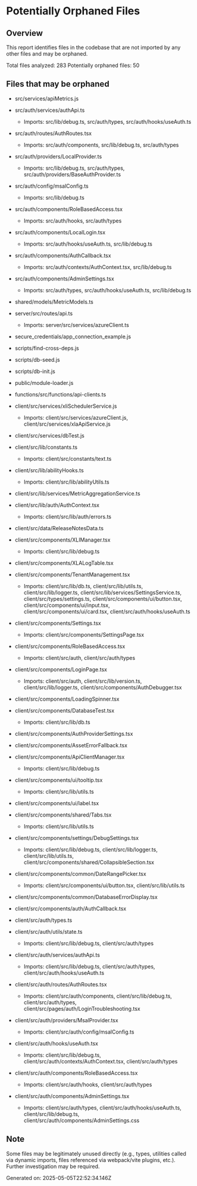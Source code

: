 # Potentially Orphaned Files
  
## Overview
This report identifies files in the codebase that are not imported by any other files and may be orphaned.

Total files analyzed: 283
Potentially orphaned files: 50

## Files that may be orphaned

- src/services/apiMetrics.js

- src/auth/services/authApi.ts
  - Imports: src/lib/debug.ts, src/auth/types, src/auth/hooks/useAuth.ts

- src/auth/routes/AuthRoutes.tsx
  - Imports: src/auth/components, src/lib/debug.ts, src/auth/types

- src/auth/providers/LocalProvider.ts
  - Imports: src/lib/debug.ts, src/auth/types, src/auth/providers/BaseAuthProvider.ts

- src/auth/config/msalConfig.ts
  - Imports: src/lib/debug.ts

- src/auth/components/RoleBasedAccess.tsx
  - Imports: src/auth/hooks, src/auth/types

- src/auth/components/LocalLogin.tsx
  - Imports: src/auth/hooks/useAuth.ts, src/lib/debug.ts

- src/auth/components/AuthCallback.tsx
  - Imports: src/auth/contexts/AuthContext.tsx, src/lib/debug.ts

- src/auth/components/AdminSettings.tsx
  - Imports: src/auth/types, src/auth/hooks/useAuth.ts, src/lib/debug.ts

- shared/models/MetricModels.ts

- server/src/routes/api.ts
  - Imports: server/src/services/azureClient.ts

- secure_credentials/app_connection_example.js

- scripts/find-cross-deps.js

- scripts/db-seed.js

- scripts/db-init.js

- public/module-loader.js

- functions/src/functions/api-clients.ts

- client/src/services/xliSchedulerService.js
  - Imports: client/src/services/azureClient.js, client/src/services/xlaApiService.js

- client/src/services/dbTest.js

- client/src/lib/constants.ts
  - Imports: client/src/constants/text.ts

- client/src/lib/abilityHooks.ts
  - Imports: client/src/lib/abilityUtils.ts

- client/src/lib/services/MetricAggregationService.ts

- client/src/lib/auth/AuthContext.tsx
  - Imports: client/src/lib/auth/errors.ts

- client/src/data/ReleaseNotesData.ts

- client/src/components/XLIManager.tsx
  - Imports: client/src/lib/debug.ts

- client/src/components/XLALogTable.tsx

- client/src/components/TenantManagement.tsx
  - Imports: client/src/lib/db.ts, client/src/lib/utils.ts, client/src/lib/logger.ts, client/src/lib/services/SettingsService.ts, client/src/types/settings.ts, client/src/components/ui/button.tsx, client/src/components/ui/input.tsx, client/src/components/ui/card.tsx, client/src/auth/hooks/useAuth.ts

- client/src/components/Settings.tsx
  - Imports: client/src/components/SettingsPage.tsx

- client/src/components/RoleBasedAccess.tsx
  - Imports: client/src/auth, client/src/auth/types

- client/src/components/LoginPage.tsx
  - Imports: client/src/auth, client/src/lib/version.ts, client/src/lib/logger.ts, client/src/components/AuthDebugger.tsx

- client/src/components/LoadingSpinner.tsx

- client/src/components/DatabaseTest.tsx
  - Imports: client/src/lib/db.ts

- client/src/components/AuthProviderSettings.tsx

- client/src/components/AssetErrorFallback.tsx

- client/src/components/ApiClientManager.tsx
  - Imports: client/src/lib/debug.ts

- client/src/components/ui/tooltip.tsx
  - Imports: client/src/lib/utils.ts

- client/src/components/ui/label.tsx

- client/src/components/shared/Tabs.tsx
  - Imports: client/src/lib/utils.ts

- client/src/components/settings/DebugSettings.tsx
  - Imports: client/src/lib/debug.ts, client/src/lib/logger.ts, client/src/lib/utils.ts, client/src/components/shared/CollapsibleSection.tsx

- client/src/components/common/DateRangePicker.tsx
  - Imports: client/src/components/ui/button.tsx, client/src/lib/utils.ts

- client/src/components/common/DatabaseErrorDisplay.tsx

- client/src/components/auth/AuthCallback.tsx

- client/src/auth/types.ts

- client/src/auth/utils/state.ts
  - Imports: client/src/lib/debug.ts, client/src/auth/types

- client/src/auth/services/authApi.ts
  - Imports: client/src/lib/debug.ts, client/src/auth/types, client/src/auth/hooks/useAuth.ts

- client/src/auth/routes/AuthRoutes.tsx
  - Imports: client/src/auth/components, client/src/lib/debug.ts, client/src/auth/types, client/src/pages/auth/LoginTroubleshooting.tsx

- client/src/auth/providers/MsalProvider.tsx
  - Imports: client/src/auth/config/msalConfig.ts

- client/src/auth/hooks/useAuth.tsx
  - Imports: client/src/lib/debug.ts, client/src/auth/contexts/AuthContext.tsx, client/src/auth/types

- client/src/auth/components/RoleBasedAccess.tsx
  - Imports: client/src/auth/hooks, client/src/auth/types

- client/src/auth/components/AdminSettings.tsx
  - Imports: client/src/auth/types, client/src/auth/hooks/useAuth.ts, client/src/lib/debug.ts, client/src/auth/components/AdminSettings.css

## Note
Some files may be legitimately unused directly (e.g., types, utilities called via dynamic imports, 
files referenced via webpack/vite plugins, etc.). Further investigation may be required.

Generated on: 2025-05-05T22:52:34.146Z
